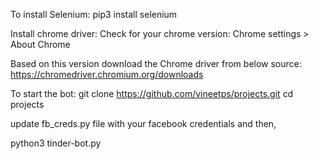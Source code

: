 To install Selenium:
pip3 install selenium

Install chrome driver:
  Check for your chrome version:
  Chrome settings > About Chrome
  
  Based on this version download the Chrome driver from below source:
    https://chromedriver.chromium.org/downloads
   
   
To start the bot:
  git clone https://github.com/vineetps/projects.git
  cd projects
  
  update fb_creds.py file with your facebook credentials
  and then,
  
  python3 tinder-bot.py
